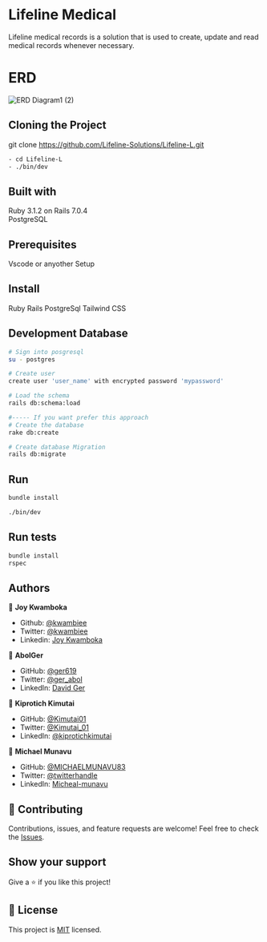 
# Lifeline Medical

Lifeline medical records is a solution that is used to create, update and read medical records whenever necessary.

# ERD
![ERD Diagram1 (2)](https://user-images.githubusercontent.com/48310207/201509109-1173932a-9df2-49ab-bf94-31e20ec3fb17.jpg)

## Cloning the Project
git clone https://github.com/Lifeline-Solutions/Lifeline-L.git

```bash
- cd Lifeline-L
- ./bin/dev
```

## Built with
Ruby 3.1.2 on Rails 7.0.4 <br>
PostgreSQL

## Prerequisites
Vscode or anyother Setup

## Install
Ruby
Rails
PostgreSql
Tailwind CSS

## Development Database
```bash
# Sign into posgresql
su - postgres

# Create user
create user 'user_name' with encrypted password 'mypassword'

# Load the schema
rails db:schema:load

#----- If you want prefer this approach
# Create the database
rake db:create

# Create database Migration
rails db:migrate
```

## Run
```bash 
bundle install

./bin/dev
```
## Run tests
```bash
bundle install
rspec
```

## Authors

👤 **Joy Kwamboka**

- Github: [@kwambiee](https://github.com/kwambiee)
- Twitter: [@kwambiee](https://twitter.com/kwambiee)
- Linkedin: [Joy Kwamboka](https://www.linkedin.com/in/joy-kwamboka)

👤 **AbolGer**

- GitHub: [@ger619](https://github.com/ger619)
- Twitter: [@ger_abol](https://twitter.com/ger_abol)
- LinkedIn: [David Ger](https://linkedin.com/in/david-ger-426b4576)

👤 **Kiprotich Kimutai**

- GitHub: [@Kimutai01](https://github.com/Kimutai01)
- Twitter: [@Kimutai_01](https://twitter.com/Kimutai_01?s=09)
- LinkedIn: [@kiprotichkimutai](https://www.linkedin.com/m/in/kimutai-kiprotich-1b5045216)

👤 **Michael Munavu**

- GitHub: [@MICHAELMUNAVU83](https://github.com/MICHAELMUNAVU83)
- Twitter: [@twitterhandle](https://twitter.com/MichealTrance1)
- LinkedIn: [Micheal-munavu](https://www.linkedin.com/in/michael-munavu/)

## 🤝 Contributing

Contributions, issues, and feature requests are welcome!
Feel free to check the [Issues](https://github.com/MICHAELMUNAVU83/no-app-for-this-lifeline/issues).

## Show your support

Give a ⭐️ if you like this project!

## 📝 License

This project is [MIT](./MIT.md) licensed.

